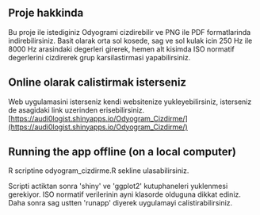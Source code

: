 ## Proje hakkinda ##
 
Bu proje ile istediginiz Odyogrami cizdirebilir ve PNG ile PDF formatlarinda indirebilirsiniz.
Basit olarak orta sol kosede, sag ve sol kulak icin 250 Hz ile 8000 Hz arasindaki degerleri girerek, hemen alt kisimda ISO normatif degerlerini cizdirerek grup karsilastirmasi yapabilirsiniz.
 
## Online olarak calistirmak isterseniz ##
 
Web uygulamasini isterseniz kendi websitenize yukleyebilirsiniz, isterseniz de asagidaki link uzerinden erisebilirsiniz.
[https://audi0logist.shinyapps.io/Odyogram_Cizdirme/](https://audi0logist.shinyapps.io/Odyogram_Cizdirme/)
 
## Running the app offline (on a local computer) ##
 
R scriptine odyogram_cizdirme.R sekline ulasabilirsiniz.
 
Scripti actiktan sonra 'shiny' ve 'ggplot2' kutuphaneleri yuklenmesi gerekiyor.
ISO normatif verilerinin ayni klasorde olduguna dikkat ediniz.
Daha sonra sag ustten 'runapp' diyerek uygulamayi calistirabilirsiniz.
